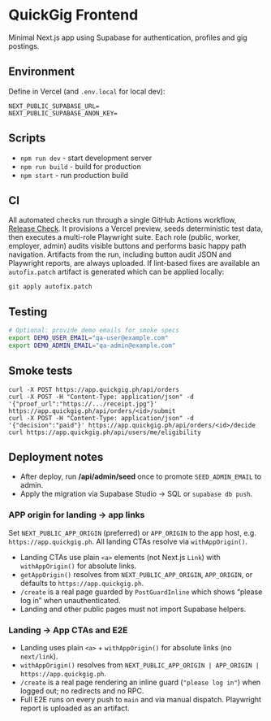 # QuickGig Frontend

Minimal Next.js app using Supabase for authentication, profiles and gig postings.

## Environment

Define in Vercel (and `.env.local` for local dev):

```
NEXT_PUBLIC_SUPABASE_URL=
NEXT_PUBLIC_SUPABASE_ANON_KEY=
```

## Scripts

- `npm run dev` - start development server
- `npm run build` - build for production
- `npm start` - run production build

## CI

All automated checks run through a single GitHub Actions workflow, [Release Check](.github/workflows/release-check.yml).
It provisions a Vercel preview, seeds deterministic test data, then executes a multi-role Playwright suite.
Each role (public, worker, employer, admin) audits visible buttons and performs basic happy path navigation.
Artifacts from the run, including button audit JSON and Playwright reports, are always uploaded.
If lint-based fixes are available an `autofix.patch` artifact is generated which can be applied locally:

```
git apply autofix.patch
```

## Testing

```bash
# Optional: provide demo emails for smoke specs
export DEMO_USER_EMAIL="qa-user@example.com"
export DEMO_ADMIN_EMAIL="qa-admin@example.com"
```

## Smoke tests

```
curl -X POST https://app.quickgig.ph/api/orders
curl -X POST -H "Content-Type: application/json" -d '{"proof_url":"https://.../receipt.jpg"}' https://app.quickgig.ph/api/orders/<id>/submit
curl -X POST -H "Content-Type: application/json" -d '{"decision":"paid"}' https://app.quickgig.ph/api/orders/<id>/decide
curl https://app.quickgig.ph/api/users/me/eligibility
```

## Deployment notes

* After deploy, run **/api/admin/seed** once to promote `SEED_ADMIN_EMAIL` to admin.
* Apply the migration via Supabase Studio → SQL or `supabase db push`.

### APP origin for landing → app links
Set `NEXT_PUBLIC_APP_ORIGIN` (preferred) or `APP_ORIGIN` to the app host, e.g. `https://app.quickgig.ph`.
All landing CTAs resolve via `withAppOrigin()`.

- Landing CTAs use plain `<a>` elements (not Next.js `Link`) with `withAppOrigin()` for absolute links.
- `getAppOrigin()` resolves from `NEXT_PUBLIC_APP_ORIGIN`, `APP_ORIGIN`, or defaults to `https://app.quickgig.ph`.
- `/create` is a real page guarded by `PostGuardInline` which shows “please log in” when unauthenticated.
- Landing and other public pages must not import Supabase helpers.

### Landing → App CTAs and E2E
- Landing uses plain `<a>` + `withAppOrigin()` for absolute links (no `next/link`).
- `withAppOrigin()` resolves from `NEXT_PUBLIC_APP_ORIGIN | APP_ORIGIN | https://app.quickgig.ph`.
- `/create` is a real page rendering an inline guard (`"please log in"`) when logged out; no redirects and no RPC.
- Full E2E runs on every push to `main` and via manual dispatch. Playwright report is uploaded as an artifact.
